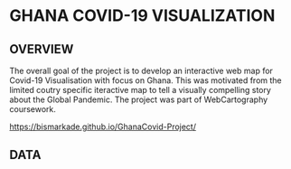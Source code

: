 # GHANA COVID-19 VISUALIZATION

## OVERVIEW 
The overall goal of the project is to develop an interactive web map for Covid-19 Visualisation with focus on Ghana. This was motivated from the limited coutry specific iteractive map to tell a visually compelling story about the Global Pandemic. The project was part of WebCartography coursework. 

https://bismarkade.github.io/GhanaCovid-Project/


## DATA

